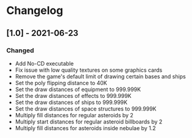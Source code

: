 # Changelog

## [1.0] - 2021-06-23
 
### Changed
* Add No-CD executable
* Fix issue with low quality textures on some graphics cards
* Remove the game's default limit of drawing certain bases and ships
* Set the poly flipping distance to 40K
* Set the draw distances of equipment to 999.999K
* Set the draw distances of effects to 999.999K
* Set the draw distances of ships to 999.999K
* Set the draw distances of space structures to 999.999K
* Multiply fill distances for regular asteroids by 2
* Multiply start distances for regular asteroid billboards by 2
* Multiply fill distances for asteroids inside nebulae by 1.2

